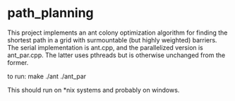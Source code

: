 # path_planning
This project implements an ant colony optimization algorithm for finding the shortest path in a grid with surmountable (but highly weighted) barriers. The serial implementation is ant.cpp, and the parallelized version is ant_par.cpp. The latter uses pthreads but is otherwise unchanged from the former.

to run:
make
./ant
./ant_par

This should run on *nix systems and probably on windows.
